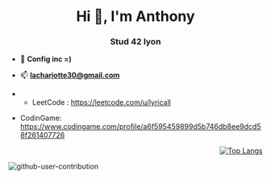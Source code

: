 <h1 align="center">Hi 👋, I'm Anthony</h1>
<h3 align="center">Stud 42 lyon</h3>

- 🌱 **Config inc =)**

- 📫 **lachariotte30@gmail.com**

- - LeetCode :
https://leetcode.com/u/lyricall
- CodinGame:
https://www.codingame.com/profile/a6f595459899d5b746db8ee9dcd58f261407726

<div align="right">
  
[![Top Langs](https://github-readme-stats.vercel.app/api/top-langs/?username=lyricallll&hide=html,css,tex,pascal&langs_count=20)](https://github.com/anuraghazra/github-readme-stats)

</div>

![github-user-contribution](https://user-images.githubusercontent.com/58959408/157782696-8bc9ca49-ca61-4ab5-8b83-49c4e76c1a8f.svg)
